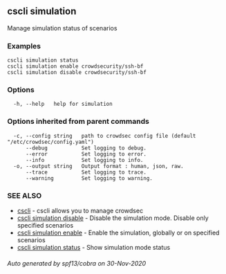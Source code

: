 ## cscli simulation

Manage simulation status of scenarios

### Examples

```
cscli simulation status
cscli simulation enable crowdsecurity/ssh-bf
cscli simulation disable crowdsecurity/ssh-bf
```

### Options

```
  -h, --help   help for simulation
```

### Options inherited from parent commands

```
  -c, --config string   path to crowdsec config file (default "/etc/crowdsec/config.yaml")
      --debug           Set logging to debug.
      --error           Set logging to error.
      --info            Set logging to info.
  -o, --output string   Output format : human, json, raw.
      --trace           Set logging to trace.
      --warning         Set logging to warning.
```

### SEE ALSO

* [cscli](cscli.md)	 - cscli allows you to manage crowdsec
* [cscli simulation disable](cscli_simulation_disable.md)	 - Disable the simulation mode. Disable only specified scenarios
* [cscli simulation enable](cscli_simulation_enable.md)	 - Enable the simulation, globally or on specified scenarios
* [cscli simulation status](cscli_simulation_status.md)	 - Show simulation mode status

###### Auto generated by spf13/cobra on 30-Nov-2020

